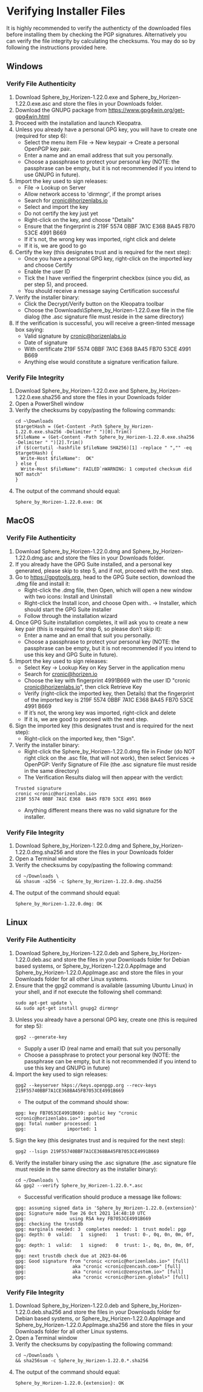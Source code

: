 # Verifying Installer Files

It is highly recommended to verify the authenticty of the downloaded files before installing them by checking the PGP signatures. Alternatively you can verify the file integrity by calculating the checksums. You may do so by following the instructions provided here.

## Windows
### Verify File Authenticity
1. Download Sphere_by_Horizen-1.22.0.exe and Sphere_by_Horizen-1.22.0.exe.asc and store the files in your Downloads folder.
2. Download the GNUPG package from https://www.gpg4win.org/get-gpg4win.html
3. Proceed with the installation and launch Kleopatra.
4. Unless you already have a personal GPG key, you will have to create one (required for step 6):
    - Select the menu item File -> New keypair -> Create a personal OpenPGP key pair.
    - Enter a name and an email address that suit you personally.
    - Choose a passphrase to protect your personal key (NOTE: the passphrase can be empty, but it is not recommended if you intend to use GNUPG in future).
5. Import the key used to sign releases:
    - File -> Lookup on Server
    - Allow network access to 'dirmngr', if the prompt arises
    - Search for cronic@horizenlabs.io
    - Select and import the key
    - Do not certify the key just yet
    - Right-click on the key, and choose "Details"
    - Ensure that the fingerprint is 219F 5574 0BBF 7A1C E368  BA45 FB70 53CE 4991 B669
    - If it's not, the wrong key was imported, right click and delete
    - If it is, we are good to go
6. Certify the key (this designates trust and is required for the next step):
    - Once you have a personal GPG key, right-click on the imported key and choose Certify
    - Enable the user ID
    - Tick the I have verified the fingerprint checkbox (since you did, as per step 5), and proceed.
    - You should receive a message saying Certification successful
7. Verify the installer binary:
    - Click the Decrypt/Verify button on the Kleopatra toolbar
    - Choose the Downloads\Sphere_by_Horizen-1.22.0.exe file in the file dialog (the .asc signature file must reside in the same directory)
8. If the verification is successful, you will receive a green-tinted message box saying:
    - Valid signature by cronic@horizenlabs.io
    - Date of signature
    - With certificate 219F 5574 0BBF 7A1C E368 BA45 FB70 53CE 4991 B669
    - Anything else would constitute a signature verification failure.
### Verify File Integrity
1. Download Sphere_by_Horizen-1.22.0.exe and Sphere_by_Horizen-1.22.0.exe.sha256 and store the files in your Downloads folder
2. Open a PowerShell window
3. Verify the checksums by copy/pasting the following commands:
    ```
    cd ~\Downloads
    $targetHash = (Get-Content -Path Sphere_by_Horizen-1.22.0.exe.sha256 -Delimiter " ")[0].Trim()
    $fileName = (Get-Content -Path Sphere_by_Horizen-1.22.0.exe.sha256 -Delimiter " ")[2].Trim()
    if ($(certutil -hashfile $fileName SHA256)[1] -replace " ","" -eq $targetHash) {
      Write-Host $fileName":  OK"
    } else {
      Write-Host $fileName": FAILED`nWARNING: 1 computed checksum did NOT match"
    }
    
    ```
4. The output of the command should equal:
    ```
    Sphere_by_Horizen-1.22.0.exe: OK
    ```

## MacOS
### Verify File Authenticity
1. Download Sphere_by_Horizen-1.22.0.dmg and Sphere_by_Horizen-1.22.0.dmg.asc and store the files in your Downloads folder.
2. If you already have the GPG Suite installed, and a personal key generated, please skip to step 5, and if not, proceed with the next step.
3. Go to https://gpgtools.org, head to the GPG Suite section, download the .dmg file and install it:
    - Right-click the .dmg file, then Open, which will open a new window with two icons: Install and Uninstall
    - Right-click the Install icon, and choose Open with.. -> Installer, which should start the GPG Suite installer
    - Follow through the installation wizard
4. Once GPG Suite installation completes, it will ask you to create a new key pair (this is required for step 6, so please don’t skip it):
    - Enter a name and an email that suit you personally.
    - Choose a passphrase to protect your personal key (NOTE: the passphrase can be empty, but it is not recommended if you intend to use this key and GPG Suite in future).
5. Import the key used to sign releases:
    - Select Key -> Lookup Key on Key Server in the application menu
    - Search for cronic@horizen.io
    - Choose the key with fingerprint 4991B669 with the user ID "cronic <cronic@horizenlabs.io>", then click Retrieve Key
    - Verify (right-click the imported key, then Details) that the fingerprint of the imported key is 219F 5574 0BBF 7A1C E368 BA45 FB70 53CE 4991 B669
    - If it’s not, the wrong key was imported, right-click and delete
    - If it is, we are good to proceed with the next step.
6. Sign the imported key (this designates trust and is required for the next step):
    - Right-click on the imported key, then "Sign".
7. Verify the installer binary:
    - Right-click the Sphere_by_Horizen-1.22.0.dmg file in Finder (do NOT right click on the .asc file, that will not work), then select Services -> OpenPGP: Verify Signature of File (the .asc signature file must reside in the same directory)
    - The Verification Results dialog will then appear with the verdict:
    ```
    Trusted signature
    cronic <cronic@horizenlabs.io>
    219F 5574 0BBF 7A1C E368  BA45 FB70 53CE 4991 B669
    ```
    - Anything different means there was no valid signature for the installer.
### Verify File Integrity
1. Download Sphere_by_Horizen-1.22.0.dmg and Sphere_by_Horizen-1.22.0.dmg.sha256 and store the files in your Downloads folder
2. Open a Terminal window
3. Verify the checksums by copy/pasting the following command:
    ```
    cd ~/Downloads \
    && shasum -a256 -c Sphere_by_Horizen-1.22.0.dmg.sha256
    
    ```
4. The output of the command should equal:
    ```
    Sphere_by_Horizen-1.22.0.dmg: OK
    ```

## Linux
### Verify File Authenticity
1. Download Sphere_by_Horizen-1.22.0.deb and Sphere_by_Horizen-1.22.0.deb.asc and store the files in your Downloads folder for Debian based systems, or Sphere_by_Horizen-1.22.0.AppImage and Sphere_by_Horizen-1.22.0.AppImage.asc and store the files in your Downloads folder for all other Linux systems.
2. Ensure that the gpg2 command is available (assuming Ubuntu Linux) in your shell, and if not execute the following shell command:
    ```
    sudo apt-get update \
    && sudo apt-get install gnupg2 dirmngr
    ```
3. Unless you already have a personal GPG key, create one (this is required for step 5):
    ```
    gpg2 --generate-key
    ```
    - Supply a user ID (real name and email) that suit you personally
    - Choose a passphrase to protect your personal key (NOTE: the passphrase can be empty, but it is not recommended if you intend to use this key and GNUPG in future)
4. Import the key used to sign releases:
    ```
    gpg2 --keyserver hkps://keys.openpgp.org --recv-keys 219F55740BBF7A1CE368BA45FB7053CE4991B669
    ```
    - The output of the command should show:
    ```
    gpg: key FB7053CE4991B669: public key "cronic <cronic@horizenlabs.io>" imported
    gpg: Total number processed: 1
    gpg:               imported: 1
    ```
5. Sign the key (this designates trust and is required for the next step):
    ```
    gpg2 --lsign 219F55740BBF7A1CE368BA45FB7053CE4991B669
    ```
6. Verify the installer binary using the .asc signature (the .asc signature file must reside in the same directory as the installer binary):
    ```
    cd ~/Downloads \
    && gpg2 --verify Sphere_by_Horizen-1.22.0.*.asc
    ```
    - Successful verification should produce a message like follows:
    ```
    gpg: assuming signed data in 'Sphere_by_Horizen-1.22.0.{extension}'
    gpg: Signature made Tue 26 Oct 2021 14:48:10 UTC
    gpg:                using RSA key FB7053CE4991B669
    gpg: checking the trustdb
    gpg: marginals needed: 3  completes needed: 1  trust model: pgp
    gpg: depth: 0  valid:   1  signed:   1  trust: 0-, 0q, 0n, 0m, 0f, 1u
    gpg: depth: 1  valid:   1  signed:   0  trust: 1-, 0q, 0n, 0m, 0f, 0u
    gpg: next trustdb check due at 2023-04-06
    gpg: Good signature from "cronic <cronic@horizenlabs.io>" [full]
    gpg:                 aka "cronic <cronic@zencash.com>" [full]
    gpg:                 aka "cronic <cronic@zensystem.io>" [full]
    gpg:                 aka "cronic <cronic@horizen.global>" [full]
    ```
### Verify File Integrity
1. Download Sphere_by_Horizen-1.22.0.deb and Sphere_by_Horizen-1.22.0.deb.sha256 and store the files in your Downloads folder for Debian based systems, or Sphere_by_Horizen-1.22.0.AppImage and Sphere_by_Horizen-1.22.0.AppImage.sha256 and store the files in your Downloads folder for all other Linux systems.
2. Open a Terminal window
3. Verify the checksums by copy/pasting the following command:
    ```
    cd ~/Downloads \
    && sha256sum -c Sphere_by_Horizen-1.22.0.*.sha256
    
    ```
4. The output of the command should equal:
    ```
    Sphere_by_Horizen-1.22.0.{extension}: OK
    ```
